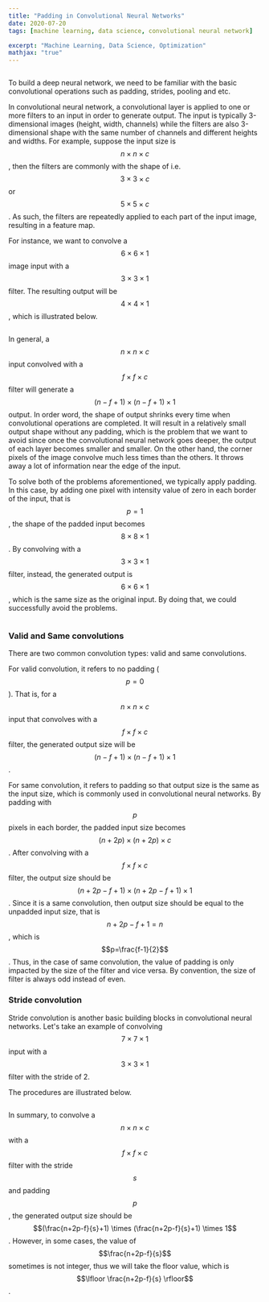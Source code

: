 ```yaml
---
title: "Padding in Convolutional Neural Networks"
date: 2020-07-20
tags: [machine learning, data science, convolutional neural network]

excerpt: "Machine Learning, Data Science, Optimization"
mathjax: "true"
---
```

<img src="{{ site.url }}{{ site.baseurl }}/images/padding/header_img.png" alt="">

To build a deep neural network, we need to be familiar with the basic convolutional operations such as padding, strides, pooling and etc.

In convolutional neural network, a convolutional layer is applied to one or more filters to an input in order to generate output. The input is typically 3-dimensional images (height, width, channels) while the filters are also 3-dimensional shape with the same number of channels and different heights and widths. For example, suppose the input size is $$n\times n\times c$$, then the filters are commonly with the shape of i.e. $$3\times 3\times c$$ or $$5\times 5\times c$$. As such, the filters are repeatedly applied to each part of the input image, resulting in a feature map.

For instance, we want to convolve a $$6 \times 6\times 1$$ image input with a $$3\times 3\times 1$$ filter. The resulting output will be $$4 \times 4\times 1$$, which is illustrated below.

<img src="{{ site.url }}{{ site.baseurl }}/images/padding/valid_convolution.PNG" alt="">

In general, a $$n \times n\times c$$ input convolved with a $$f \times f\times c$$ filter will generate a $$(n-f+1) \times (n-f+1) \times 1$$ output. In order word, the shape of output shrinks every time when convolutional operations are completed. It will result in a relatively small output shape without any padding, which is the problem that we want to avoid since once the convolutional neural network goes deeper, the output of each layer becomes smaller and smaller. On the other hand, the corner pixels of the image convolve much less times than the others. It throws away a lot of information near the edge of the input.

To solve both of the problems aforementioned, we typically apply padding. In this case, by adding one pixel with intensity value of zero in each border of the input, that is $$p=1$$, the shape of the padded input becomes $$8\times 8 \times 1$$. By convolving with a $$3\times 3\times 1$$ filter, instead, the generated output is $$6\times6\times1$$, which is the same size as the original input. By doing that, we could successfully avoid the problems.

<img src="{{ site.url }}{{ site.baseurl }}/images/padding/same_convolution.PNG" alt="">

### Valid and Same convolutions

There are two common convolution types: valid and same convolutions.

For valid convolution, it refers to no padding ($$p=0$$). That is, for a $$n\times n\times c$$ input that convolves with a $$f\times f\times c$$ filter, the generated output size will be $$(n-f+1)\times (n-f+1)\times 1$$.

For same convolution, it refers to padding so that output size is the same as the input size, which is commonly used in convolutional neural networks. By padding with $$p$$ pixels in each border, the padded input size becomes $$(n+2p) \times (n+2p) \times c$$. After convolving with a $$f\times f\times c$$ filter, the output size should be $$(n+2p-f+1) \times (n+2p-f+1) \times 1$$. Since it is a same convolution, then output size should be equal to the unpadded input size, that is $$n+2p-f+1=n$$, which is $$p=\frac{f-1}{2}$$. Thus, in the case of same convolution, the value of padding is only impacted by the size of the filter and vice versa. By convention, the size of filter is always odd instead of even.



### Stride convolution

Stride convolution is another basic building blocks in convolutional neural networks. Let's take an example of convolving $$7\times7\times1$$ input with a $$3\times3\times1$$ filter with the stride of 2.

The procedures are illustrated below.

<img src="{{ site.url }}{{ site.baseurl }}/images/padding/stride_convolution.PNG" alt="">

In summary, to convolve a $$n\times n\times c$$ with a $$f\times f\times c$$ filter with the stride $$s$$ and padding $$p$$, the generated output size should be  $$(\frac{n+2p-f}{s}+1) \times (\frac{n+2p-f}{s}+1) \times 1$$. However, in some cases, the value of $$\frac{n+2p-f}{s}$$ sometimes is not integer, thus we will take the floor value, which is $$\lfloor \frac{n+2p-f}{s} \rfloor$$.
